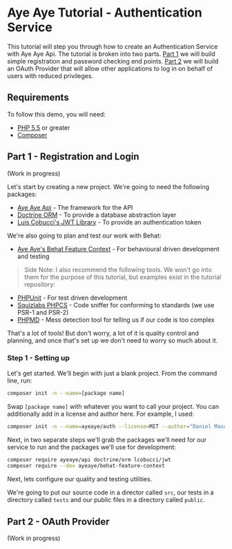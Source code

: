 Aye Aye Tutorial - Authentication Service
=========================================

This tutorial will step you through how to create an Authentication Service with Aye Aye Api. The tutorial is broken
into two parts. [Part 1][part-1] we will build simple registration and password checking end points. [Part 2][part-2]
we will build an OAuth Provider that will allow other applications to log in on behalf of users with reduced privileges.

Requirements
------------

To follow this demo, you will need:
- [PHP 5.5][php] or greater
- [Composer][composer]

Part 1 - Registration and Login
-------------------------------

(Work in progress)

Let's start by creating a new project. We're going to need the following packages:
- [Aye Aye Api][aye-aye-api] - The framework for the API
- [Doctrine ORM][doctrine-orm] - To provide a database abstraction layer
- [Luís Cobucci's JWT Library][jwt] - To provide an authentication token

We're also going to plan and test our work with Behat:
- [Aye Aye's Behat Feature Context][aye-aye-behat] - For behavioural driven development and testing

> Side Note: I also recommend the following tools. We won't go into them for the purpose of this tutorial, but examples
exist in the tutorial repository:
- [PHPUnit][phpunit] - For test driven development
- [Squizlabs PHPCS][phpcs] - Code sniffer for conforming to standards (we use PSR-1 and PSR-2)
- [PHPMD][phpmd] - Mess detection tool for telling us if our code is too complex 

That's a lot of tools! But don't worry, a lot of it is quality control and planning, and once that's set up we don't
need to worry so much about it.

### Step 1 - Setting up

Let's get started. We'll begin with just a blank project. From the command line, run:

```bash
composer init -n --name=[package name]
```

Swap `[package name]` with whatever you want to call your project. You can additionally add in a license and author 
here. For example, I used: 

```bash
composer init -n --name=ayeaye/auth --license=MIT --author="Daniel Mason <daniel@ayeayeapi.com>"
```

Next, in two separate steps we'll grab the packages we'll need for our service to run and the packages we'll use for
development:

```bash
composer require ayeaye/api doctrine/orm lcobucci/jwt
composer require --dev ayeaye/behat-feature-context
```

Next, lets configure our quality and testing utilities.

We're going to put our source code in a director called `src`, our tests in a directory called `tests` and our public 
files in a directory called `public`.


Part 2 - OAuth Provider
-----------------------

(Work in progress)


[part-1]: #part-1-registration-and-login
[part-2]: #part-1-oauth-provider

[php]: https://secure.php.net/
[composer]: https://getcomposer.org/ 

[aye-aye-api]: https://github.com/ayeayeapi/api
[doctrine-orm]: https://github.com/doctrine/doctrine2
[jwt]: https://github.com/lcobucci/jwt
[aye-aye-behat]: https://github.com/AyeAyeApi/behat-feature-context

[phpunit]: https://github.com/sebastianbergmann/phpunit
[phpcs]: https://github.com/squizlabs/PHP_CodeSniffer
[phpmd]: https://github.com/phpmd/phpmd
